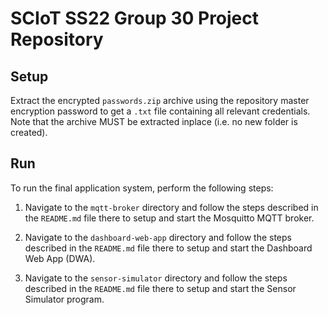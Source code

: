 # SCIoT SS22 Group 30 Project Repository

## Setup

Extract the encrypted `passwords.zip` archive using the repository master encryption password to get a `.txt` file containing
all relevant credentials. Note that the archive MUST be extracted inplace (i.e. no new folder is created).

## Run

To run the final application system, perform the following steps:

1. Navigate to the `mqtt-broker` directory and follow the steps described
in the `README.md` file there to setup and start the Mosquitto MQTT broker.

2. Navigate to the `dashboard-web-app` directory and follow the steps described
in the `README.md` file there to setup and start the Dashboard Web App (DWA).

3. Navigate to the `sensor-simulator` directory and follow the steps described
in the `README.md` file there to setup and start the Sensor Simulator program.
